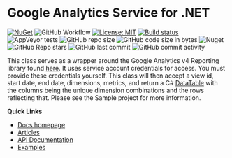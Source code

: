 # Google Analytics Service for .NET

[![NuGet](https://img.shields.io/nuget/v/GoogleAnalyticsServiceForDotNet.svg)](https://www.nuget.org/packages/GoogleAnalyticsServiceForDotNet/) ![GitHub Workflow](https://github.com/joemoceri/google-analytics-service-dotnet/actions/workflows/dotnet.yml/badge.svg) [![License: MIT](https://img.shields.io/badge/License-MIT-yellow.svg)](https://opensource.org/licenses/MIT) [![Build status](https://ci.appveyor.com/api/projects/status/i2in9jjivnh3oq43?svg=true)](https://ci.appveyor.com/project/joemoceri/google-analytics-service-dotnet) ![AppVeyor tests](https://img.shields.io/appveyor/tests/joemoceri/google-analytics-service-dotnet) ![GitHub repo size](https://img.shields.io/github/repo-size/joemoceri/google-analytics-service-dotnet) ![GitHub code size in bytes](https://img.shields.io/github/languages/code-size/joemoceri/google-analytics-service-dotnet) ![Nuget](https://img.shields.io/nuget/dt/GoogleAnalyticsServiceForDotNet) ![GitHub Repo stars](https://img.shields.io/github/stars/joemoceri/google-analytics-service-dotnet?style=social) ![GitHub last commit](https://img.shields.io/github/last-commit/joemoceri/google-analytics-service-dotnet) ![GitHub commit activity](https://img.shields.io/github/commit-activity/m/joemoceri/google-analytics-service-dotnet) 

This class serves as a wrapper around the Google Analytics v4 Reporting library found [here](https://www.nuget.org/packages/Google.Apis.AnalyticsReporting.v4). It uses service account credentials for access. You must provide these credentials yourself. This class will then accept a view id, start date, end date, dimensions, metrics, and return a C# [DataTable](https://docs.microsoft.com/en-us/dotnet/api/system.data.datatable) with the columns being the unique dimension combinations and the rows reflecting that. Please see the Sample project for more information.

**Quick Links**
- [Docs homepage](https://joemoceri.github.io/google-analytics-service-dotnet/)
- [Articles](https://joemoceri.github.io/google-analytics-service-dotnet/articles/Installation.html)
- [API Documentation](https://joemoceri.github.io/google-analytics-service-dotnet/api/index.html)
- [Examples](https://joemoceri.github.io/google-analytics-service-dotnet/articles/Examples.html)
